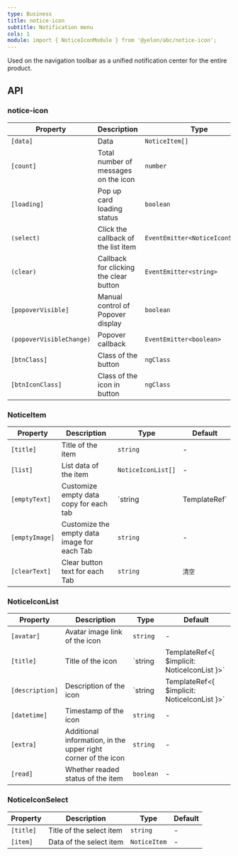```yaml
---
type: Business
title: notice-icon
subtitle: Notification menu
cols: 1
module: import { NoticeIconModule } from '@yelon/abc/notice-icon';
---
```


Used on the navigation toolbar as a unified notification center for the entire product.

## API

### notice-icon

| Property | Description | Type | Default |
|----------|-------------|------|---------|
| `[data]` | Data | `NoticeItem[]` | - |
| `[count]` | Total number of messages on the icon | `number` | - |
| `[loading]` | Pop up card loading status | `boolean` | `false` |
| `(select)` | Click the callback of the list item | `EventEmitter<NoticeIconSelect>` | - |
| `(clear)` | Callback for clicking the clear button | `EventEmitter<string>` | - |
| `[popoverVisible]` | Manual control of Popover display | `boolean` | `false` |
| `(popoverVisibleChange)` | Popover callback | `EventEmitter<boolean>` | - |
| `[btnClass]` | Class of the button | `ngClass` | - |
| `[btnIconClass]` | Class of the icon in button | `ngClass` | - |

### NoticeItem

| Property | Description | Type | Default |
|----------|-------------|------|---------|
| `[title]` | Title of the item | `string` | - |
| `[list]` | List data of the item | `NoticeIconList[]` | - |
| `[emptyText]` | Customize empty data copy for each tab | `string | TemplateRef<void>` | `无通知` |
| `[emptyImage]` | Customize the empty data image for each Tab | `string` | - |
| `[clearText]` | Clear button text for each Tab | `string` | `清空` |

### NoticeIconList

| Property | Description | Type | Default |
|----------|-------------|------|---------|
| `[avatar]` | Avatar image link of the icon | `string` | - |
| `[title]` | Title of the icon | `string | TemplateRef<{ $implicit: NoticeIconList }>` | - |
| `[description]` | Description of the icon | `string | TemplateRef<{ $implicit: NoticeIconList }>` | - |
| `[datetime]` | Timestamp of the icon | `string` | - |
| `[extra]` | Additional information, in the upper right corner of the icon | `string` | - |
| `[read]` | Whether readed status of the item | `boolean` | - |

### NoticeIconSelect

| Property | Description | Type | Default |
|----------|-------------|------|---------|
| `[title]` | Title of the select item | `string` | - |
| `[item]` | Data of the select item | `NoticeItem` | - |
